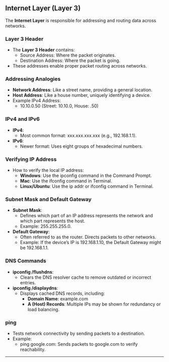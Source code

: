 ## Internet Layer (Layer 3)

The **Internet Layer** is responsible for addressing and routing data across networks.

### Layer 3 Header
- The **Layer 3 Header** contains:
  - <span class="emphasis">Source Address</span>: Where the packet originates.
  - <span class="emphasis">Destination Address</span>: Where the packet is going.
- These addresses enable proper packet routing across networks.

### Addressing Analogies
- **Network Address**: Like a <span class="secondEmphasis">street name</span>, providing a general location.
- **Host Address**: Like a <span class="secondEmphasis">house number</span>, uniquely identifying a device.
- Example IPv4 Address:
  - <span class="examples">10.10.0.50</span> (Street: <span class="examples">10.10.0</span>, House: <span class="examples">.50</span>)

### IPv4 and IPv6
- **IPv4**:
  - Most common format: <span class="examples">xxx.xxx.xxx.xxx</span> (e.g., <span class="examples">192.168.1.1</span>).
- **IPv6**:
  - Newer format: Uses eight groups of hexadecimal numbers.

### Verifying IP Address
- How to verify the local IP address:
  - **Windows**: Use the <span class="examples">ipconfig</span> command in the Command Prompt.
  - **Mac**: Use the <span class="examples">ifconfig</span> command in Terminal.
  - **Linux/Ubuntu**: Use the <span class="examples">ip addr</span> or <span class="examples">ifconfig</span> command in Terminal.

### Subnet Mask and Default Gateway
- **Subnet Mask**:
  - Defines which part of an IP address represents the network and which part represents the host.
  - Example: <span class="examples">255.255.255.0</span>.
- **Default Gateway**:
  - Often referred to as the router. Directs packets to other networks.
  - Example: If the device’s IP is <span class="examples">192.168.1.10</span>, the Default Gateway might be <span class="examples">192.168.1.1</span>.

### DNS Commands
- **ipconfig /flushdns**:
  - Clears the DNS resolver cache to remove outdated or incorrect entries.
- **ipconfig /displaydns**:
  - Displays cached DNS records, including:
    - **Domain Name**: <span class="examples">example.com</span>
    - **A (Host) Records**: Multiple IPs may be shown for redundancy or load balancing.

### ping
- Tests network connectivity by sending packets to a destination.
- Example:
  - <span class="examples">ping google.com</span>: Sends packets to <span class="examples">google.com</span> to verify reachability.

---
